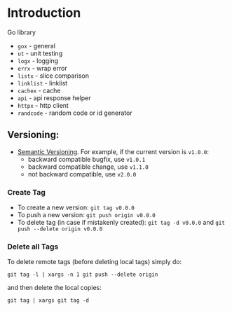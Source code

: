 # Introduction

Go library

- `gox` - general
- `ut` - unit testing
- `logx` - logging
- `errx` - wrap error
- `listx` - slice comparison
- `linklist` - linklist
- `cachex` - cache
- `api` - api response helper
- `httpx` - http client
- `randcode` - random code or id generator

## Versioning:
- [Semantic Versioning](https://semver.org/). For example, if the current version is `v1.0.0`:
    - backward compatible bugfix, use `v1.0.1`
    - backward compatible change, use `v1.1.0`
    - not backward compatible, use `v2.0.0`

### Create Tag
- To create a new version: `git tag v0.0.0`
- To push a new version: `git push origin v0.0.0`
- To delete tag (in case if mistakenly created): `git tag -d v0.0.0` and `git push --delete origin v0.0.0`

### Delete all Tags
To delete remote tags (before deleting local tags) simply do:
```
git tag -l | xargs -n 1 git push --delete origin
```
and then delete the local copies:
```
git tag | xargs git tag -d
```